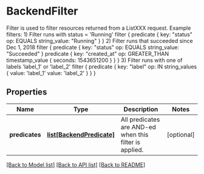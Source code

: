 # BackendFilter

Filter is used to filter resources returned from a ListXXX request.  Example filters: 1) Filter runs with status = 'Running' filter {   predicate {     key: \"status\"     op: EQUALS     string_value: \"Running\"   } }  2) Filter runs that succeeded since Dec 1, 2018 filter {   predicate {     key: \"status\"     op: EQUALS     string_value: \"Succeeded\"   }   predicate {     key: \"created_at\"     op: GREATER_THAN     timestamp_value {       seconds: 1543651200     }   } }  3) Filter runs with one of labels 'label_1' or 'label_2'  filter {   predicate {     key: \"label\"     op: IN     string_values {       value: 'label_1'       value: 'label_2'     }   } }
## Properties
Name | Type | Description | Notes
------------ | ------------- | ------------- | -------------
**predicates** | [**list[BackendPredicate]**](BackendPredicate.md) | All predicates are AND-ed when this filter is applied. | [optional] 

[[Back to Model list]](../README.md#documentation-for-models) [[Back to API list]](../README.md#documentation-for-api-endpoints) [[Back to README]](../README.md)


